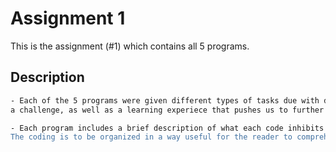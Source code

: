 # Assignment 1
This is the assignment (#1) which contains all 5 programs. 

## Description
```bash
- Each of the 5 programs were given different types of tasks due with different types of coding methods:
a challenge, as well as a learning experiece that pushes us to further bounderies of learning.

- Each program includes a brief description of what each code inhibits and it's utility. 
The coding is to be organized in a way useful for the reader to comprehend as would the creator of the code. 
```
